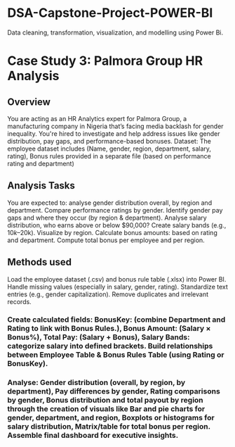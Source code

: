 # DSA-Capstone-Project-POWER-BI
Data cleaning, transformation, visualization, and modelling using Power Bi.
# Case Study 3: Palmora Group HR Analysis
 ## Overview
You are acting as an HR Analytics expert for Palmora Group, a manufacturing company in Nigeria that’s facing media backlash for gender inequality. You're hired to investigate and help address issues like gender distribution, pay gaps, and performance-based bonuses.
Dataset: The employee dataset includes (Name, gender, region, department, salary, rating), Bonus rules provided in a separate file (based on performance rating and department)
## Analysis Tasks
You are expected to: analyse gender distribution overall, by region and department. Compare performance ratings by gender. Identify gender pay gaps and where they occur (by region & department). Analyse salary distribution, who earns above or below $90,000? Create salary bands (e.g., $10k–$20k). Visualize by region. Calculate bonus amounts: based on rating and department. Compute total bonus per employee and per region.
## Methods used
Load the employee dataset (.csv) and bonus rule table (.xlsx) into Power BI. Handle missing values (especially in salary, gender, rating). Standardize text entries (e.g., gender capitalization). Remove duplicates and irrelevant records.
### Create calculated fields:	BonusKey: (combine Department and Rating to link with Bonus Rules.), Bonus Amount: (Salary × Bonus%), Total Pay: (Salary + Bonus), Salary Bands: categorize salary into defined brackets. Build relationships between Employee Table & Bonus Rules Table (using Rating or BonusKey).
### Analyse: Gender distribution (overall, by region, by department), Pay differences by gender, Rating comparisons by gender, Bonus distribution and total payout by region through the creation of visuals like Bar and pie charts for gender, department, and region, Boxplots or histograms for salary distribution, Matrix/table for total bonus per region. Assemble final dashboard for executive insights.


